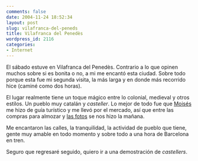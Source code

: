 ```yaml
---
comments: false
date: 2004-11-24 18:52:34
layout: post
slug: vilafranca-del-peneds
title: Vilafranca del Penedès
wordpress_id: 2116
categories:
- Internet
---
```


El sábado estuve en Vilafranca del Penedès. Contrario a lo que opinen muchos sobre si es bonita o no, a mi me encantó esta ciudad. Sobre todo porque esta fue mi segunda visita, la más larga y en donde más recorrido hice (caminé como dos horas).





El lugar realmente tiene un toque mágico entre lo colonial, medieval y otros estilos. Un pueblo muy catalán y _casteller_. Lo mejor de todo fue que [Moisés](http://xarxa-lmi.com) me hizo de guía turístico y me llevó por el mercado, así que entre las compras para almozar y [las fotos](http://www.minid.net/photoblog/album/vilafranca_del_penedes/index.php) se nos hizo la mañana.





Me encantaron las calles, la tranquilidad, la actividad de pueblo que tiene, gente muy amable en todo momento y sobre todo a una hora de Barcelona en tren.





Seguro que regresaré seguido, quiero ir a una demostración de _castellers_.




 

